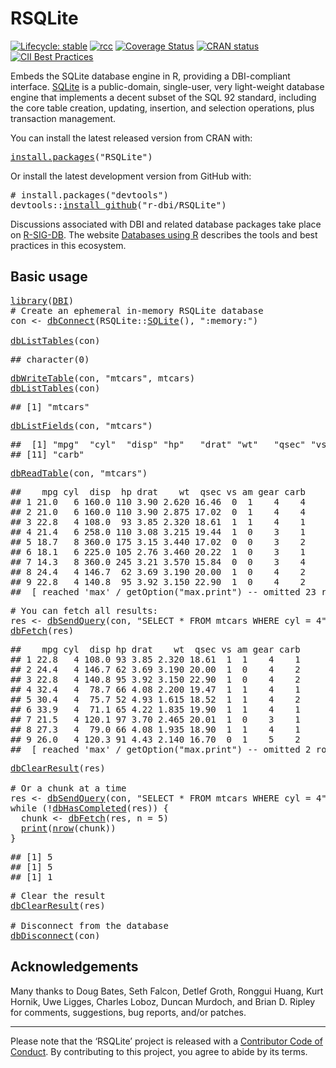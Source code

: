 <!-- README.md is generated from README.Rmd. Please edit that file -->

# RSQLite

<!-- badges: start -->

[![Lifecycle: stable](https://img.shields.io/badge/lifecycle-stable-brightgreen.svg)](https://lifecycle.r-lib.org/articles/stages.html) [![rcc](https://github.com/r-dbi/RSQLite/workflows/rcc/badge.svg)](https://github.com/r-dbi/RSQLite/actions) [![Coverage Status](https://codecov.io/gh/r-dbi/RSQLite/branch/master/graph/badge.svg)](https://codecov.io/github/r-dbi/RSQLite?branch=master) [![CRAN status](https://www.r-pkg.org/badges/version/RSQLite)](https://cran.r-project.org/package=RSQLite) [![CII Best Practices](https://bestpractices.coreinfrastructure.org/projects/3234/badge)](https://bestpractices.coreinfrastructure.org/projects/3234)

<!-- badges: end -->

Embeds the SQLite database engine in R, providing a DBI-compliant interface. [SQLite](https://www.sqlite.org/index.html) is a public-domain, single-user, very light-weight database engine that implements a decent subset of the SQL 92 standard, including the core table creation, updating, insertion, and selection operations, plus transaction management.

You can install the latest released version from CRAN with:

<pre class='chroma'>
<span class='nf'><a href='https://rdrr.io/r/utils/install.packages.html'>install.packages</a></span><span class='o'>(</span><span class='s'>"RSQLite"</span><span class='o'>)</span></pre>

Or install the latest development version from GitHub with:

<pre class='chroma'>
<span class='c'># install.packages("devtools")</span>
<span class='nf'>devtools</span><span class='nf'>::</span><span class='nf'><a href='https://devtools.r-lib.org/reference/remote-reexports.html'>install_github</a></span><span class='o'>(</span><span class='s'>"r-dbi/RSQLite"</span><span class='o'>)</span></pre>

Discussions associated with DBI and related database packages take place on [R-SIG-DB](https://stat.ethz.ch/mailman/listinfo/r-sig-db). The website [Databases using R](https://db.rstudio.com/) describes the tools and best practices in this ecosystem.

## Basic usage

<pre class='chroma'>
<span class='kr'><a href='https://rdrr.io/r/base/library.html'>library</a></span><span class='o'>(</span><span class='nv'><a href='https://dbi.r-dbi.org'>DBI</a></span><span class='o'>)</span>
<span class='c'># Create an ephemeral in-memory RSQLite database</span>
<span class='nv'>con</span> <span class='o'>&lt;-</span> <span class='nf'><a href='https://dbi.r-dbi.org/reference/dbConnect.html'>dbConnect</a></span><span class='o'>(</span><span class='nf'>RSQLite</span><span class='nf'>::</span><span class='nf'><a href='https://rsqlite.r-dbi.org/reference/SQLite.html'>SQLite</a></span><span class='o'>(</span><span class='o'>)</span>, <span class='s'>":memory:"</span><span class='o'>)</span>

<span class='nf'><a href='https://dbi.r-dbi.org/reference/dbListTables.html'>dbListTables</a></span><span class='o'>(</span><span class='nv'>con</span><span class='o'>)</span></pre>
<pre class='chroma'>
<span class='c'>## character(0)</span></pre>
<pre class='chroma'>
<span class='nf'><a href='https://dbi.r-dbi.org/reference/dbWriteTable.html'>dbWriteTable</a></span><span class='o'>(</span><span class='nv'>con</span>, <span class='s'>"mtcars"</span>, <span class='nv'>mtcars</span><span class='o'>)</span>
<span class='nf'><a href='https://dbi.r-dbi.org/reference/dbListTables.html'>dbListTables</a></span><span class='o'>(</span><span class='nv'>con</span><span class='o'>)</span></pre>
<pre class='chroma'>
<span class='c'>## [1] "mtcars"</span></pre>
<pre class='chroma'>
<span class='nf'><a href='https://dbi.r-dbi.org/reference/dbListFields.html'>dbListFields</a></span><span class='o'>(</span><span class='nv'>con</span>, <span class='s'>"mtcars"</span><span class='o'>)</span></pre>
<pre class='chroma'>
<span class='c'>##  [1] "mpg"  "cyl"  "disp" "hp"   "drat" "wt"   "qsec" "vs"   "am"   "gear"</span>
<span class='c'>## [11] "carb"</span></pre>
<pre class='chroma'>
<span class='nf'><a href='https://dbi.r-dbi.org/reference/dbReadTable.html'>dbReadTable</a></span><span class='o'>(</span><span class='nv'>con</span>, <span class='s'>"mtcars"</span><span class='o'>)</span></pre>
<pre class='chroma'>
<span class='c'>##    mpg cyl  disp  hp drat    wt  qsec vs am gear carb</span>
<span class='c'>## 1 21.0   6 160.0 110 3.90 2.620 16.46  0  1    4    4</span>
<span class='c'>## 2 21.0   6 160.0 110 3.90 2.875 17.02  0  1    4    4</span>
<span class='c'>## 3 22.8   4 108.0  93 3.85 2.320 18.61  1  1    4    1</span>
<span class='c'>## 4 21.4   6 258.0 110 3.08 3.215 19.44  1  0    3    1</span>
<span class='c'>## 5 18.7   8 360.0 175 3.15 3.440 17.02  0  0    3    2</span>
<span class='c'>## 6 18.1   6 225.0 105 2.76 3.460 20.22  1  0    3    1</span>
<span class='c'>## 7 14.3   8 360.0 245 3.21 3.570 15.84  0  0    3    4</span>
<span class='c'>## 8 24.4   4 146.7  62 3.69 3.190 20.00  1  0    4    2</span>
<span class='c'>## 9 22.8   4 140.8  95 3.92 3.150 22.90  1  0    4    2</span>
<span class='c'>##  [ reached 'max' / getOption("max.print") -- omitted 23 rows ]</span></pre>
<pre class='chroma'>
<span class='c'># You can fetch all results:</span>
<span class='nv'>res</span> <span class='o'>&lt;-</span> <span class='nf'><a href='https://dbi.r-dbi.org/reference/dbSendQuery.html'>dbSendQuery</a></span><span class='o'>(</span><span class='nv'>con</span>, <span class='s'>"SELECT * FROM mtcars WHERE cyl = 4"</span><span class='o'>)</span>
<span class='nf'><a href='https://dbi.r-dbi.org/reference/dbFetch.html'>dbFetch</a></span><span class='o'>(</span><span class='nv'>res</span><span class='o'>)</span></pre>
<pre class='chroma'>
<span class='c'>##    mpg cyl  disp hp drat    wt  qsec vs am gear carb</span>
<span class='c'>## 1 22.8   4 108.0 93 3.85 2.320 18.61  1  1    4    1</span>
<span class='c'>## 2 24.4   4 146.7 62 3.69 3.190 20.00  1  0    4    2</span>
<span class='c'>## 3 22.8   4 140.8 95 3.92 3.150 22.90  1  0    4    2</span>
<span class='c'>## 4 32.4   4  78.7 66 4.08 2.200 19.47  1  1    4    1</span>
<span class='c'>## 5 30.4   4  75.7 52 4.93 1.615 18.52  1  1    4    2</span>
<span class='c'>## 6 33.9   4  71.1 65 4.22 1.835 19.90  1  1    4    1</span>
<span class='c'>## 7 21.5   4 120.1 97 3.70 2.465 20.01  1  0    3    1</span>
<span class='c'>## 8 27.3   4  79.0 66 4.08 1.935 18.90  1  1    4    1</span>
<span class='c'>## 9 26.0   4 120.3 91 4.43 2.140 16.70  0  1    5    2</span>
<span class='c'>##  [ reached 'max' / getOption("max.print") -- omitted 2 rows ]</span></pre>
<pre class='chroma'>
<span class='nf'><a href='https://dbi.r-dbi.org/reference/dbClearResult.html'>dbClearResult</a></span><span class='o'>(</span><span class='nv'>res</span><span class='o'>)</span>

<span class='c'># Or a chunk at a time</span>
<span class='nv'>res</span> <span class='o'>&lt;-</span> <span class='nf'><a href='https://dbi.r-dbi.org/reference/dbSendQuery.html'>dbSendQuery</a></span><span class='o'>(</span><span class='nv'>con</span>, <span class='s'>"SELECT * FROM mtcars WHERE cyl = 4"</span><span class='o'>)</span>
<span class='kr'>while</span> <span class='o'>(</span><span class='o'>!</span><span class='nf'><a href='https://dbi.r-dbi.org/reference/dbHasCompleted.html'>dbHasCompleted</a></span><span class='o'>(</span><span class='nv'>res</span><span class='o'>)</span><span class='o'>)</span> <span class='o'>{</span>
  <span class='nv'>chunk</span> <span class='o'>&lt;-</span> <span class='nf'><a href='https://dbi.r-dbi.org/reference/dbFetch.html'>dbFetch</a></span><span class='o'>(</span><span class='nv'>res</span>, n <span class='o'>=</span> <span class='m'>5</span><span class='o'>)</span>
  <span class='nf'><a href='https://rdrr.io/r/base/print.html'>print</a></span><span class='o'>(</span><span class='nf'><a href='https://rdrr.io/r/base/nrow.html'>nrow</a></span><span class='o'>(</span><span class='nv'>chunk</span><span class='o'>)</span><span class='o'>)</span>
<span class='o'>}</span></pre>
<pre class='chroma'>
<span class='c'>## [1] 5</span>
<span class='c'>## [1] 5</span>
<span class='c'>## [1] 1</span></pre>
<pre class='chroma'>
<span class='c'># Clear the result</span>
<span class='nf'><a href='https://dbi.r-dbi.org/reference/dbClearResult.html'>dbClearResult</a></span><span class='o'>(</span><span class='nv'>res</span><span class='o'>)</span>

<span class='c'># Disconnect from the database</span>
<span class='nf'><a href='https://dbi.r-dbi.org/reference/dbDisconnect.html'>dbDisconnect</a></span><span class='o'>(</span><span class='nv'>con</span><span class='o'>)</span></pre>

## Acknowledgements

Many thanks to Doug Bates, Seth Falcon, Detlef Groth, Ronggui Huang, Kurt Hornik, Uwe Ligges, Charles Loboz, Duncan Murdoch, and Brian D. Ripley for comments, suggestions, bug reports, and/or patches.

------------------------------------------------------------------------

Please note that the ‘RSQLite’ project is released with a [Contributor Code of Conduct](https://rsqlite.r-dbi.org/code_of_conduct). By contributing to this project, you agree to abide by its terms.
